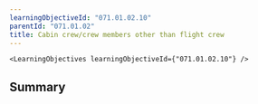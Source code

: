 ```yaml
---
learningObjectiveId: "071.01.02.10"
parentId: "071.01.02"
title: Cabin crew/crew members other than flight crew
---
```


```tsx eval
<LearningObjectives learningObjectiveId={"071.01.02.10"} />
```

## Summary
